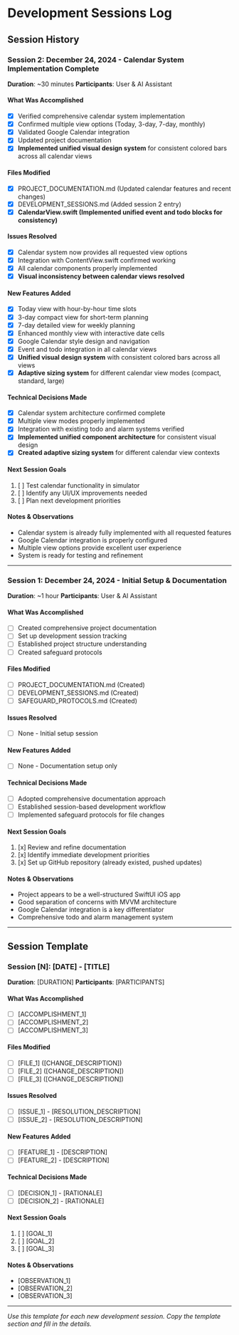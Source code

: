 # Development Sessions Log

## Session History

### Session 2: December 24, 2024 - Calendar System Implementation Complete
**Duration**: ~30 minutes
**Participants**: User & AI Assistant

#### What Was Accomplished
- [x] Verified comprehensive calendar system implementation
- [x] Confirmed multiple view options (Today, 3-day, 7-day, monthly)
- [x] Validated Google Calendar integration
- [x] Updated project documentation
- [x] **Implemented unified visual design system** for consistent colored bars across all calendar views

#### Files Modified
- [x] PROJECT_DOCUMENTATION.md (Updated calendar features and recent changes)
- [x] DEVELOPMENT_SESSIONS.md (Added session 2 entry)
- [x] **CalendarView.swift (Implemented unified event and todo blocks for consistency)**

#### Issues Resolved
- [x] Calendar system now provides all requested view options
- [x] Integration with ContentView.swift confirmed working
- [x] All calendar components properly implemented
- [x] **Visual inconsistency between calendar views resolved**

#### New Features Added
- [x] Today view with hour-by-hour time slots
- [x] 3-day compact view for short-term planning
- [x] 7-day detailed view for weekly planning
- [x] Enhanced monthly view with interactive date cells
- [x] Google Calendar style design and navigation
- [x] Event and todo integration in all calendar views
- [x] **Unified visual design system** with consistent colored bars across all views
- [x] **Adaptive sizing system** for different calendar view modes (compact, standard, large)

#### Technical Decisions Made
- [x] Calendar system architecture confirmed complete
- [x] Multiple view modes properly implemented
- [x] Integration with existing todo and alarm systems verified
- [x] **Implemented unified component architecture** for consistent visual design
- [x] **Created adaptive sizing system** for different calendar view contexts

#### Next Session Goals
1. [ ] Test calendar functionality in simulator
2. [ ] Identify any UI/UX improvements needed
3. [ ] Plan next development priorities

#### Notes & Observations
- Calendar system is already fully implemented with all requested features
- Google Calendar integration is properly configured
- Multiple view options provide excellent user experience
- System is ready for testing and refinement

---

### Session 1: December 24, 2024 - Initial Setup & Documentation
**Duration**: ~1 hour
**Participants**: User & AI Assistant

#### What Was Accomplished
- [ ] Created comprehensive project documentation
- [ ] Set up development session tracking
- [ ] Established project structure understanding
- [ ] Created safeguard protocols

#### Files Modified
- [ ] PROJECT_DOCUMENTATION.md (Created)
- [ ] DEVELOPMENT_SESSIONS.md (Created)
- [ ] SAFEGUARD_PROTOCOLS.md (Created)

#### Issues Resolved
- [ ] None - Initial setup session

#### New Features Added
- [ ] None - Documentation setup only

#### Technical Decisions Made
- [ ] Adopted comprehensive documentation approach
- [ ] Established session-based development workflow
- [ ] Implemented safeguard protocols for file changes

#### Next Session Goals
1. [x] Review and refine documentation
2. [x] Identify immediate development priorities
3. [x] Set up GitHub repository (already existed, pushed updates)

#### Notes & Observations
- Project appears to be a well-structured SwiftUI iOS app
- Good separation of concerns with MVVM architecture
- Google Calendar integration is a key differentiator
- Comprehensive todo and alarm management system

---

## Session Template

### Session [N]: [DATE] - [TITLE]
**Duration**: [DURATION]
**Participants**: [PARTICIPANTS]

#### What Was Accomplished
- [ ] [ACCOMPLISHMENT_1]
- [ ] [ACCOMPLISHMENT_2]
- [ ] [ACCOMPLISHMENT_3]

#### Files Modified
- [ ] [FILE_1] ([CHANGE_DESCRIPTION])
- [ ] [FILE_2] ([CHANGE_DESCRIPTION])
- [ ] [FILE_3] ([CHANGE_DESCRIPTION])

#### Issues Resolved
- [ ] [ISSUE_1] - [RESOLUTION_DESCRIPTION]
- [ ] [ISSUE_2] - [RESOLUTION_DESCRIPTION]

#### New Features Added
- [ ] [FEATURE_1] - [DESCRIPTION]
- [ ] [FEATURE_2] - [DESCRIPTION]

#### Technical Decisions Made
- [ ] [DECISION_1] - [RATIONALE]
- [ ] [DECISION_2] - [RATIONALE]

#### Next Session Goals
1. [ ] [GOAL_1]
2. [ ] [GOAL_2]
3. [ ] [GOAL_3]

#### Notes & Observations
- [OBSERVATION_1]
- [OBSERVATION_2]
- [OBSERVATION_3]

---

*Use this template for each new development session. Copy the template section and fill in the details.*
